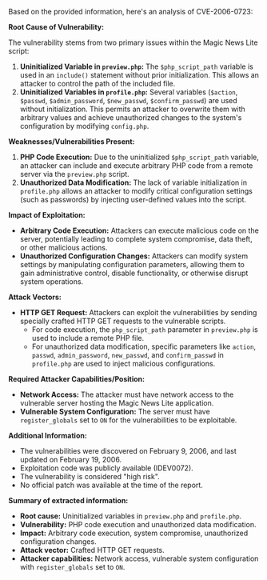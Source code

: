 Based on the provided information, here's an analysis of CVE-2006-0723:

**Root Cause of Vulnerability:**

The vulnerability stems from two primary issues within the Magic News Lite script:

1.  **Uninitialized Variable in `preview.php`:** The `$php_script_path` variable is used in an `include()` statement without prior initialization. This allows an attacker to control the path of the included file.
2.  **Uninitialized Variables in `profile.php`:** Several variables (`$action`, `$passwd`, `$admin_password`, `$new_passwd`, `$confirm_passwd`) are used without initialization. This permits an attacker to overwrite them with arbitrary values and achieve unauthorized changes to the system's configuration by modifying `config.php`.

**Weaknesses/Vulnerabilities Present:**

1.  **PHP Code Execution:** Due to the uninitialized `$php_script_path` variable, an attacker can include and execute arbitrary PHP code from a remote server via the `preview.php` script.
2.  **Unauthorized Data Modification:** The lack of variable initialization in `profile.php` allows an attacker to modify critical configuration settings (such as passwords) by injecting user-defined values into the script.

**Impact of Exploitation:**

*   **Arbitrary Code Execution:** Attackers can execute malicious code on the server, potentially leading to complete system compromise, data theft, or other malicious actions.
*   **Unauthorized Configuration Changes:** Attackers can modify system settings by manipulating configuration parameters, allowing them to gain administrative control, disable functionality, or otherwise disrupt system operations.

**Attack Vectors:**

*   **HTTP GET Request:** Attackers can exploit the vulnerabilities by sending specially crafted HTTP GET requests to the vulnerable scripts.
    *   For code execution, the `php_script_path` parameter in `preview.php` is used to include a remote PHP file.
    *   For unauthorized data modification, specific parameters like `action`, `passwd`, `admin_password`, `new_passwd`, and `confirm_passwd` in `profile.php` are used to inject malicious configurations.

**Required Attacker Capabilities/Position:**

*   **Network Access:** The attacker must have network access to the vulnerable server hosting the Magic News Lite application.
*   **Vulnerable System Configuration:** The server must have `register_globals` set to `ON` for the vulnerabilities to be exploitable.

**Additional Information:**

*   The vulnerabilities were discovered on February 9, 2006, and last updated on February 19, 2006.
*   Exploitation code was publicly available (IDEV0072).
*   The vulnerability is considered "high risk".
*   No official patch was available at the time of the report.

**Summary of extracted information:**
* **Root cause:** Uninitialized variables in `preview.php` and `profile.php`.
*   **Vulnerability:** PHP code execution and unauthorized data modification.
*   **Impact:** Arbitrary code execution, system compromise, unauthorized configuration changes.
*   **Attack vector:** Crafted HTTP GET requests.
*   **Attacker capabilities:** Network access, vulnerable system configuration with `register_globals` set to `ON`.